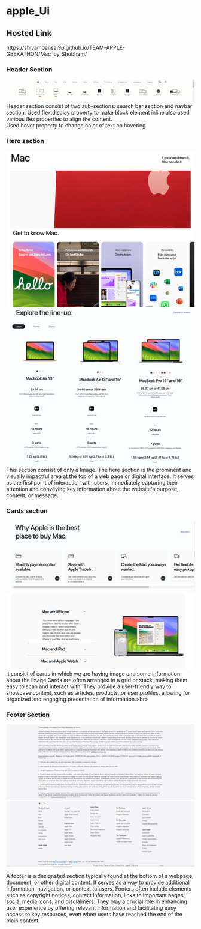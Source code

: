 # apple_Ui
<h2>Hosted Link</h2>
https://shivambansal96.github.io/TEAM-APPLE-GEEKATHON/Mac_by_Shubham/

<h3>Header Section</h3>


<img src="./asset/screenshot/navbar.PNG" alt="">
<br>
Header section consist of two sub-sections: search bar section and navbar section. Used flex:display property to make block element inline also used various flex properties to align the content.<br> Used hover property to change color of text on hovering<br>

<h3>Hero section</h3>

<img src="./asset/screenshot/hero1.PNG" alt="">
<img src="./asset/screenshot/hero2.PNG" alt="">
<img src="./asset/screenshot/hero3.PNG" alt="">
<img src="./asset/screenshot/hero4.PNG" alt="">
<br>
 This section consist of only a Image. The hero section is the prominent and visually impactful area at the top of a web page or digital interface. It serves as the first point of interaction with users, immediately capturing their attention and conveying key information about the website's purpose, content, or message. 

 <h3>Cards section</h3>

 <img src="./asset/screenshot/hero5.PNG" alt="">
<img src="./asset/screenshot/hero6.PNG" alt=""><br>
  it consist of cards in which we are having image and some information about the image.Cards are often arranged in a grid or stack, making them easy to scan and interact with. They provide a user-friendly way to showcase content, such as articles, products, or user profiles, allowing for organized and engaging presentation of information.>br>



 <h3> Footer Section</h3>
<img src="./asset/screenshot/footer1.PNG" alt="">
<img src="./asset/screenshot/footer2.PNG" alt="">


A footer is a designated section typically found at the bottom of a webpage, document, or other digital content. It serves as a way to provide additional information, navigation, or context to users. Footers often include elements such as copyright notices, contact information, links to important pages, social media icons, and disclaimers. They play a crucial role in enhancing user experience by offering relevant information and facilitating easy access to key resources, even when users have reached the end of the main content.
